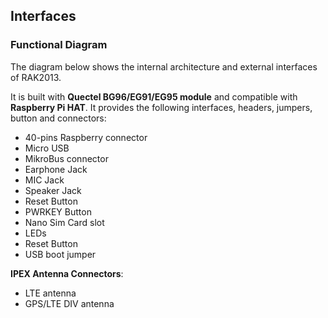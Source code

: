 ## Interfaces

### Functional Diagram

The diagram below shows the internal architecture and external interfaces of RAK2013.

<rk-img
  src="/assets/images/datasheet/rak2013/Block_Diagrams_RAK2013.png"
  width="100%"
  figure-number="5"
  caption="RAK2013 Cellular Board"
/>


It is built with **Quectel BG96/EG91/EG95 module** and compatible with **Raspberry Pi HAT**. It provides the following interfaces, headers, jumpers, button and connectors:

* 40-pins Raspberry connector
* Micro USB
* MikroBus connector
* Earphone Jack
* MIC Jack
* Speaker Jack
* Reset Button
* PWRKEY Button
* Nano Sim Card slot
* LEDs
* Reset Button
* USB boot jumper

**IPEX Antenna Connectors**:

* LTE antenna
* GPS/LTE DIV antenna
